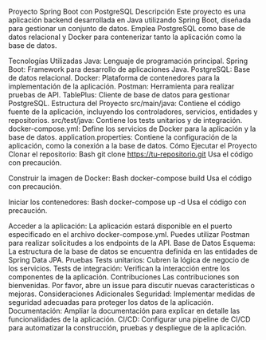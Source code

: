 Proyecto Spring Boot con PostgreSQL
Descripción
Este proyecto es una aplicación backend desarrollada en Java utilizando Spring Boot, diseñada para gestionar un conjunto de datos. Emplea PostgreSQL como base de datos relacional y Docker para contenerizar tanto la aplicación como la base de datos.

Tecnologías Utilizadas
Java: Lenguaje de programación principal.
Spring Boot: Framework para desarrollo de aplicaciones Java.
PostgreSQL: Base de datos relacional.
Docker: Plataforma de contenedores para la implementación de la aplicación.
Postman: Herramienta para realizar pruebas de API.
TablePlus: Cliente de base de datos para gestionar PostgreSQL.
Estructura del Proyecto
src/main/java: Contiene el código fuente de la aplicación, incluyendo los controladores, servicios, entidades y repositorios.
src/test/java: Contiene los tests unitarios y de integración.
docker-compose.yml: Define los servicios de Docker para la aplicación y la base de datos.
application.properties: Contiene la configuración de la aplicación, como la conexión a la base de datos.
Cómo Ejecutar el Proyecto
Clonar el repositorio:
Bash
git clone https://tu-repositorio.git
Usa el código con precaución.

Construir la imagen de Docker:
Bash
docker-compose build
Usa el código con precaución.

Iniciar los contenedores:
Bash
docker-compose up -d
Usa el código con precaución.

Acceder a la aplicación: La aplicación estará disponible en el puerto especificado en el archivo docker-compose.yml. Puedes utilizar Postman para realizar solicitudes a los endpoints de la API.
Base de Datos
Esquema: La estructura de la base de datos se encuentra definida en las entidades de Spring Data JPA.
Pruebas
Tests unitarios: Cubren la lógica de negocio de los servicios.
Tests de integración: Verifican la interacción entre los componentes de la aplicación.
Contribuciones
Las contribuciones son bienvenidas. Por favor, abre un issue para discutir nuevas características o mejoras.
Consideraciones Adicionales
Seguridad: Implementar medidas de seguridad adecuadas para proteger los datos de la aplicación.
Documentación: Ampliar la documentación para explicar en detalle las funcionalidades de la aplicación.
CI/CD: Configurar una pipeline de CI/CD para automatizar la construcción, pruebas y despliegue de la aplicación.

